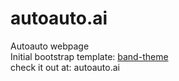 # autoauto.ai
Autoauto webpage  
Initial bootstrap template: [band-theme](http://www.w3schools.com/bootstrap/tryit.asp?filename=trybs_theme_band_complete&stacked=h)  
check it out at: autoauto.ai

